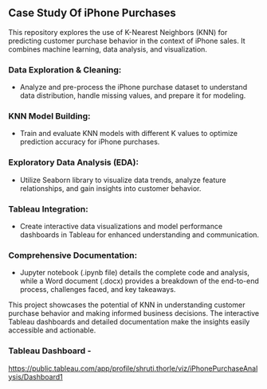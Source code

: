 ## Case Study Of iPhone Purchases 


This repository explores the use of K-Nearest Neighbors (KNN) for predicting customer purchase behavior in the context of iPhone sales. It combines machine learning, data analysis, and visualization.

### Data Exploration & Cleaning: 
 - Analyze and pre-process the iPhone purchase dataset to understand data distribution, handle missing values, and prepare it for modeling.
### KNN Model Building:
 - Train and evaluate KNN models with different K values to optimize prediction accuracy for iPhone purchases.
### Exploratory Data Analysis (EDA):
 - Utilize Seaborn library to visualize data trends, analyze feature relationships, and gain insights into customer behavior.
### Tableau Integration:
 - Create interactive data visualizations and model performance dashboards in Tableau for enhanced understanding and communication.
### Comprehensive Documentation:
 - Jupyter notebook (.ipynb file) details the complete code and analysis, while a Word document (.docx) provides a breakdown of the end-to-end process, challenges faced, and key takeaways.

This project showcases the potential of KNN in understanding customer purchase behavior and making informed business decisions. The interactive Tableau dashboards and detailed documentation make the insights easily accessible and actionable.


### Tableau Dashboard -
https://public.tableau.com/app/profile/shruti.thorle/viz/iPhonePurchaseAnalysis/Dashboard1
